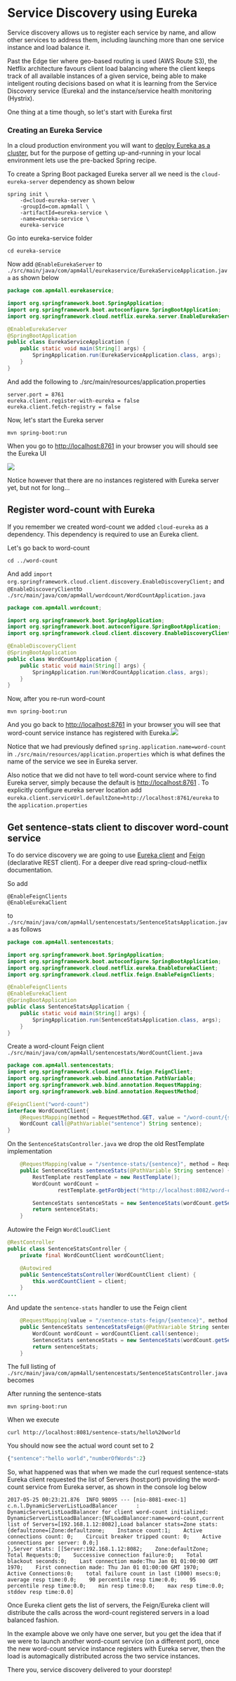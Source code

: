 # Service Discovery using Eureka

Service discovery allows us to register each service by name, and allow other services to address them, including launching more than one service instance and load balance it.

Past the Edge tier where geo-based routing is used \(AWS Route S3\), the Netflix architecture favours client load balancing where the client keeps track of all available instances of a given service, being able to make inteligent routing decisions based on what it is learning from the Service Discovery service \(Eureka\) and the instance/service health monitoring \(Hystrix\).

One thing at a time though, so let's start with Eureka first

### Creating an Eureka Service

In a cloud production environment you will want to [deploy Eureka as a cluster](https://github.com/Netflix/eureka/wiki/Deploying-Eureka-Servers-in-EC2), but for the purpose of getting up-and-running in your local environment lets use the pre-backed Spring recipe.

To create a Spring Boot packaged Eureka server all we need is the `cloud-eureka-server` dependency as shown below

```
spring init \
    -d=cloud-eureka-server \
    -groupId=com.apm4all \
    -artifactId=eureka-service \
    -name=eureka-service \
    eureka-service
```

Go into eureka-service folder

```
cd eureka-service
```

Now add `@EnableEurekaServer` to `./src/main/java/com/apm4all/eurekaservice/EurekaServiceApplication.java` as shown below

```java
package com.apm4all.eurekaservice;

import org.springframework.boot.SpringApplication;
import org.springframework.boot.autoconfigure.SpringBootApplication;
import org.springframework.cloud.netflix.eureka.server.EnableEurekaServer;

@EnableEurekaServer
@SpringBootApplication
public class EurekaServiceApplication {
    public static void main(String[] args) {
        SpringApplication.run(EurekaServiceApplication.class, args);
    }
}
```

And add the following to ./src/main/resources/application.properties

```
server.port = 8761
eureka.client.register-with-eureka = false
eureka.client.fetch-registry = false
```

Now, let's start the Eureka server

```
mvn spring-boot:run
```

When you go to [http://localhost:8761](http://localhost:8761) in your browser you will should see the Eureka UI

![](/assets/eureka-server-idle.png)

Notice however that there are no instances registered with Eureka server yet, but not for long...

## Register word-count with Eureka

If you remember we created word-count we added `cloud-eureka` as a dependency. This dependency is required to use an Eureka client.

Let's go back to word-count

`cd ../word-count`

And add `import org.springframework.cloud.client.discovery.EnableDiscoveryClient;` and `@EnableDiscoveryClient`to `./src/main/java/com/apm4all/wordcount/WordCountApplication.java`

```java
package com.apm4all.wordcount;

import org.springframework.boot.SpringApplication;
import org.springframework.boot.autoconfigure.SpringBootApplication;
import org.springframework.cloud.client.discovery.EnableDiscoveryClient;

@EnableDiscoveryClient
@SpringBootApplication
public class WordCountApplication {
    public static void main(String[] args) {
        SpringApplication.run(WordCountApplication.class, args);
    }
}
```

Now, after you re-run word-count

```
mvn spring-boot:run
```

And you go back to [http://localhost:8761](http://localhost:8761) in your browser you will see that word-count service instance has registered with Eureka.![](/assets/eureka-server-word-count-registered.png)

Notice that we had previously defined `spring.application.name=word-count` in `./src/main/resources/application.properties` which  is what defines the name of the service we see in Eureka server.

Also notice that we did not have to tell word-count service where to find Eureka server, simply because the default is [http://localhost:8761](http://localhost:8761) . To explicitly configure eureka server location add  `eureka.client.serviceUrl.defaultZone=http://localhost:8761/eureka` to the `application.properties`

## Get sentence-stats client to discover word-count service

To do service discovery we are going to use [Eureka client](http://cloud.spring.io/spring-cloud-static/Dalston.SR1/#_service_discovery_eureka_clients) and [Feign](http://cloud.spring.io/spring-cloud-static/Dalston.SR1/#spring-cloud-feign) \(declarative REST client\). For a deeper dive read spring-cloud-netflix documentation.

So add

```
@EnableFeignClients
@EnableEurekaClient
```

to `./src/main/java/com/apm4all/sentencestats/SentenceStatsApplication.java` as follows

```java
package com.apm4all.sentencestats;

import org.springframework.boot.SpringApplication;
import org.springframework.boot.autoconfigure.SpringBootApplication;
import org.springframework.cloud.netflix.eureka.EnableEurekaClient;
import org.springframework.cloud.netflix.feign.EnableFeignClients;

@EnableFeignClients
@EnableEurekaClient
@SpringBootApplication
public class SentenceStatsApplication {
    public static void main(String[] args) {
        SpringApplication.run(SentenceStatsApplication.class, args);
    }
}
```

Create a word-clount Feign client `./src/main/java/com/apm4all/sentencestats/WordCountClient.java`

```java
package com.apm4all.sentencestats;
import org.springframework.cloud.netflix.feign.FeignClient;
import org.springframework.web.bind.annotation.PathVariable;
import org.springframework.web.bind.annotation.RequestMapping;
import org.springframework.web.bind.annotation.RequestMethod;

@FeignClient("word-count")
interface WordCountClient{
    @RequestMapping(method = RequestMethod.GET, value = "/word-count/{sentence}")
    WordCount call(@PathVariable("sentence") String sentence);
}
```

On the `SentenceStatsController.java` we drop the old RestTemplate implementation

```java
    @RequestMapping(value = "/sentence-stats/{sentence}", method = RequestMethod.GET)
    public SentenceStats sentenceStats(@PathVariable String sentence) {
        RestTemplate restTemplate = new RestTemplate();
        WordCount wordCount =
                restTemplate.getForObject("http://localhost:8082/word-count/"+ sentence, WordCount.class);

        SentenceStats sentenceStats = new SentenceStats(wordCount.getSentence(), wordCount.getNumberOfWords());
        return sentenceStats;
    }
```

Autowire the Feign `WordCloudClient`

```java
@RestController
public class SentenceStatsController {
    private final WordCountClient wordCountClient;

    @Autowired
    public SentenceStatsController(WordCountClient client) {
        this.wordCountClient = client;
    }
...
```

And update the `sentence-stats` handler to use the Feign client

```java
    @RequestMapping(value = "/sentence-stats-feign/{sentence}", method = RequestMethod.GET)
    public SentenceStats sentenceStatsFeign(@PathVariable String sentence) {
        WordCount wordCount = wordCountClient.call(sentence);
        SentenceStats sentenceStats = new SentenceStats(wordCount.getSentence(), wordCount.getNumberOfWords());
        return sentenceStats;
    }
```

The full listing of `./src/main/java/com/apm4all/sentencestats/SentenceStatsController.java`becomes

After running the sentence-stats

```
mvn spring-boot:run
```

When we execute

```
curl http://localhost:8081/sentence-stats/hello%20world
```

You should now see the actual word count set to 2

```js
{"sentence":"hello world","numberOfWords":2}
```

So, what happened was that when we made the curl request sentence-stats Eureka client requested the list of Servers \(host:port\)  providing the word-count service from Eureka server, as shown in the console log below

```
2017-05-25 00:23:21.876  INFO 98095 --- [nio-8081-exec-1] c.n.l.DynamicServerListLoadBalancer      : DynamicServerListLoadBalancer for client word-count initialized: DynamicServerListLoadBalancer:{NFLoadBalancer:name=word-count,current list of Servers=[192.168.1.12:8082],Load balancer stats=Zone stats: {defaultzone=[Zone:defaultzone;    Instance count:1;    Active connections count: 0;    Circuit breaker tripped count: 0;    Active connections per server: 0.0;]
},Server stats: [[Server:192.168.1.12:8082;    Zone:defaultZone;    Total Requests:0;    Successive connection failure:0;    Total blackout seconds:0;    Last connection made:Thu Jan 01 01:00:00 GMT 1970;    First connection made: Thu Jan 01 01:00:00 GMT 1970;    Active Connections:0;    total failure count in last (1000) msecs:0;    average resp time:0.0;    90 percentile resp time:0.0;    95 percentile resp time:0.0;    min resp time:0.0;    max resp time:0.0;    stddev resp time:0.0]
```

Once Eureka client gets the list of servers, the Feign/Eureka client will distribute the calls across the word-count registered servers in a load balanced fashion.

In the example above we only have one server, but you get the idea that if we were to launch another word-count service \(on a different port\), once the new word-count service instance registers with Eureka server, then the load is automagically distributed across the two service instances.

There you, service discovery delivered to your doorstep!

